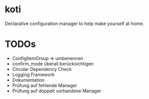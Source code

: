 # koti

Declarative configuration manager to help make yourself at home.


# TODOs
- ConfigItemGroup => umbenennen
- confirm_mode überall berücksichtigen
- Circular Dependency Check
- Logging Framework
- Dokumentation
- Prüfung auf fehlende Manager
- Prüfung auf doppelt vorhandene Manager